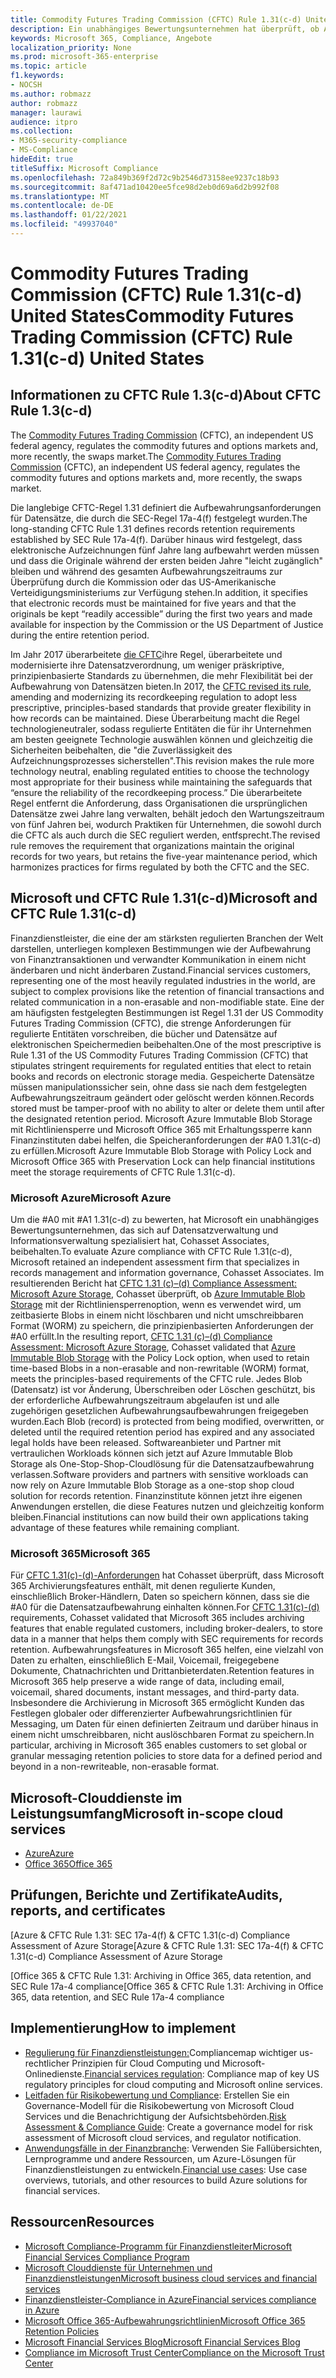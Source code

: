 ```yaml
---
title: Commodity Futures Trading Commission (CFTC) Rule 1.31(c-d) United States
description: Ein unabhängiges Bewertungsunternehmen hat überprüft, ob Azure und Office 365 Finanzunternehmen dabei helfen können, die Anforderungen der CFTC-Regel 1.31 zur Aufbewahrung von Datensätzen und unveränderlichen Speicheranforderungen zu erfüllen.
keywords: Microsoft 365, Compliance, Angebote
localization_priority: None
ms.prod: microsoft-365-enterprise
ms.topic: article
f1.keywords:
- NOCSH
ms.author: robmazz
author: robmazz
manager: laurawi
audience: itpro
ms.collection:
- M365-security-compliance
- MS-Compliance
hideEdit: true
titleSuffix: Microsoft Compliance
ms.openlocfilehash: 72a849b369f2d72c9b2546d73158ee9237c18b93
ms.sourcegitcommit: 8af471ad10420ee5fce98d2eb0d69a6d2b992f08
ms.translationtype: MT
ms.contentlocale: de-DE
ms.lasthandoff: 01/22/2021
ms.locfileid: "49937040"
---
```

# <a name="commodity-futures-trading-commission-cftc-rule-131c-d-united-states"></a><span data-ttu-id="60d44-104">Commodity Futures Trading Commission (CFTC) Rule 1.31(c-d) United States</span><span class="sxs-lookup"><span data-stu-id="60d44-104">Commodity Futures Trading Commission (CFTC) Rule 1.31(c-d) United States</span></span>

## <a name="about-cftc-rule-13c-d"></a><span data-ttu-id="60d44-105">Informationen zu CFTC Rule 1.3(c-d)</span><span class="sxs-lookup"><span data-stu-id="60d44-105">About CFTC Rule 1.3(c-d)</span></span>

<span data-ttu-id="60d44-106">The [Commodity Futures Trading Commission](https://www.cftc.gov/) (CFTC), an independent US federal agency, regulates the commodity futures and options markets and, more recently, the swaps market.</span><span class="sxs-lookup"><span data-stu-id="60d44-106">The [Commodity Futures Trading Commission](https://www.cftc.gov/) (CFTC), an independent US federal agency, regulates the commodity futures and options markets and, more recently, the swaps market.</span></span>  
  
<span data-ttu-id="60d44-107">Die langlebige CFTC-Regel 1.31 definiert die Aufbewahrungsanforderungen für Datensätze, die durch die SEC-Regel 17a-4(f) festgelegt wurden.</span><span class="sxs-lookup"><span data-stu-id="60d44-107">The long-standing CFTC Rule 1.31 defines records retention requirements established by SEC Rule 17a-4(f).</span></span> <span data-ttu-id="60d44-108">Darüber hinaus wird festgelegt, dass elektronische Aufzeichnungen fünf Jahre lang aufbewahrt werden müssen und dass die Originale während der ersten beiden Jahre "leicht zugänglich" bleiben und während des gesamten Aufbewahrungszeitraums zur Überprüfung durch die Kommission oder das US-Amerikanische Verteidigungsministeriums zur Verfügung stehen.</span><span class="sxs-lookup"><span data-stu-id="60d44-108">In addition, it specifies that electronic records must be maintained for five years and that the originals be kept “readily accessible” during the first two years and made available for inspection by the Commission or the US Department of Justice during the entire retention period.</span></span>  
  
<span data-ttu-id="60d44-109">Im Jahr 2017 überarbeitete [die CFTC](https://www.cftc.gov/sites/default/files/idc/groups/public/@lrfederalregister/documents/file/2017-11014a.pdf)ihre Regel, überarbeitete und modernisierte ihre Datensatzverordnung, um weniger präskriptive, prinzipienbasierte Standards zu übernehmen, die mehr Flexibilität bei der Aufbewahrung von Datensätzen bieten.</span><span class="sxs-lookup"><span data-stu-id="60d44-109">In 2017, the [CFTC revised its rule](https://www.cftc.gov/sites/default/files/idc/groups/public/@lrfederalregister/documents/file/2017-11014a.pdf), amending and modernizing its recordkeeping regulation to adopt less prescriptive, principles-based standards that provide greater flexibility in how records can be maintained.</span></span> <span data-ttu-id="60d44-110">Diese Überarbeitung macht die Regel technologieneutraler, sodass regulierte Entitäten die für ihr Unternehmen am besten geeignete Technologie auswählen können und gleichzeitig die Sicherheiten beibehalten, die "die Zuverlässigkeit des Aufzeichnungsprozesses sicherstellen".</span><span class="sxs-lookup"><span data-stu-id="60d44-110">This revision makes the rule more technology neutral, enabling regulated entities to choose the technology most appropriate for their business while maintaining the safeguards that “ensure the reliability of the recordkeeping process.”</span></span> <span data-ttu-id="60d44-111">Die überarbeitete Regel entfernt die Anforderung, dass Organisationen die ursprünglichen Datensätze zwei Jahre lang verwalten, behält jedoch den Wartungszeitraum von fünf Jahren bei, wodurch Praktiken für Unternehmen, die sowohl durch die CFTC als auch durch die SEC reguliert werden, entfsprecht.</span><span class="sxs-lookup"><span data-stu-id="60d44-111">The revised rule removes the requirement that organizations maintain the original records for two years, but retains the five-year maintenance period, which harmonizes practices for firms regulated by both the CFTC and the SEC.</span></span>

## <a name="microsoft-and-cftc-rule-131c-d"></a><span data-ttu-id="60d44-112">Microsoft und CFTC Rule 1.31(c-d)</span><span class="sxs-lookup"><span data-stu-id="60d44-112">Microsoft and CFTC Rule 1.31(c-d)</span></span>

<span data-ttu-id="60d44-113">Finanzdienstleister, die eine der am stärksten regulierten Branchen der Welt darstellen, unterliegen komplexen Bestimmungen wie der Aufbewahrung von Finanztransaktionen und verwandter Kommunikation in einem nicht änderbaren und nicht änderbaren Zustand.</span><span class="sxs-lookup"><span data-stu-id="60d44-113">Financial services customers, representing one of the most heavily regulated industries in the world, are subject to complex provisions like the retention of financial transactions and related communication in a non-erasable and non-modifiable state.</span></span> <span data-ttu-id="60d44-114">Eine der am häufigsten festgelegten Bestimmungen ist Regel 1.31 der US Commodity Futures Trading Commission (CFTC), die strenge Anforderungen für regulierte Entitäten vorschreiben, die bücher und Datensätze auf elektronischen Speichermedien beibehalten.</span><span class="sxs-lookup"><span data-stu-id="60d44-114">One of the most prescriptive is Rule 1.31 of the US Commodity Futures Trading Commission (CFTC) that stipulates stringent requirements for regulated entities that elect to retain books and records on electronic storage media.</span></span> <span data-ttu-id="60d44-115">Gespeicherte Datensätze müssen manipulationssicher sein, ohne dass sie nach dem festgelegten Aufbewahrungszeitraum geändert oder gelöscht werden können.</span><span class="sxs-lookup"><span data-stu-id="60d44-115">Records stored must be tamper-proof with no ability to alter or delete them until after the designated retention period.</span></span> <span data-ttu-id="60d44-116">Microsoft Azure Immutable Blob Storage mit Richtliniensperre und Microsoft Office 365 mit Erhaltungssperre kann Finanzinstituten dabei helfen, die Speicheranforderungen der #A0 1.31(c-d) zu erfüllen.</span><span class="sxs-lookup"><span data-stu-id="60d44-116">Microsoft Azure Immutable Blob Storage with Policy Lock and Microsoft Office 365 with Preservation Lock can help financial institutions meet the storage requirements of CFTC Rule 1.31(c-d).</span></span>

### <a name="microsoft-azure"></a><span data-ttu-id="60d44-117">Microsoft Azure</span><span class="sxs-lookup"><span data-stu-id="60d44-117">Microsoft Azure</span></span>

<span data-ttu-id="60d44-118">Um die #A0 mit #A1 1.31(c-d) zu bewerten, hat Microsoft ein unabhängiges Bewertungsunternehmen, das sich auf Datensatzverwaltung und Informationsverwaltung spezialisiert hat, Cohasset Associates, beibehalten.</span><span class="sxs-lookup"><span data-stu-id="60d44-118">To evaluate Azure compliance with CFTC Rule 1.31(c-d), Microsoft retained an independent assessment firm that specializes in records management and information governance, Cohasset Associates.</span></span> <span data-ttu-id="60d44-119">Im resultierenden Bericht hat [CFTC 1.31 (c)–(d) Compliance Assessment: Microsoft Azure Storage](https://servicetrust.microsoft.com/ViewPage/MSComplianceGuide?command=Download&downloadType=Document&downloadId=19b08fd4-d276-43e8-9461-715981d0ea20&docTab=4ce99610-c9c0-11e7-8c2c-f908a777fa4d_GRC_Assessment_Reports), Cohasset überprüft, ob [Azure Immutable Blob Storage](https://docs.microsoft.com/azure/storage/blobs/storage-blob-immutable-storage) mit der Richtliniensperrenoption, wenn es verwendet wird, um zeitbasierte Blobs in einem nicht löschbaren und nicht umschreibbaren Format (WORM) zu speichern, die prinzipienbasierten Anforderungen der #A0 erfüllt.</span><span class="sxs-lookup"><span data-stu-id="60d44-119">In the resulting report, [CFTC 1.31 (c)–(d) Compliance Assessment: Microsoft Azure Storage](https://servicetrust.microsoft.com/ViewPage/MSComplianceGuide?command=Download&downloadType=Document&downloadId=19b08fd4-d276-43e8-9461-715981d0ea20&docTab=4ce99610-c9c0-11e7-8c2c-f908a777fa4d_GRC_Assessment_Reports), Cohasset validated that [Azure Immutable Blob Storage](https://docs.microsoft.com/azure/storage/blobs/storage-blob-immutable-storage) with the Policy Lock option, when used to retain time-based Blobs in a non-erasable and non-rewritable (WORM) format, meets the principles-based requirements of the CFTC rule.</span></span> <span data-ttu-id="60d44-120">Jedes Blob (Datensatz) ist vor Änderung, Überschreiben oder Löschen geschützt, bis der erforderliche Aufbewahrungszeitraum abgelaufen ist und alle zugehörigen gesetzlichen Aufbewahrungsaufbewahrungen freigegeben wurden.</span><span class="sxs-lookup"><span data-stu-id="60d44-120">Each Blob (record) is protected from being modified, overwritten, or deleted until the required retention period has expired and any associated legal holds have been released.</span></span> <span data-ttu-id="60d44-121">Softwareanbieter und Partner mit vertraulichen Workloads können sich jetzt auf Azure Immutable Blob Storage als One-Stop-Shop-Cloudlösung für die Datensatzaufbewahrung verlassen.</span><span class="sxs-lookup"><span data-stu-id="60d44-121">Software providers and partners with sensitive workloads can now rely on Azure Immutable Blob Storage as a one-stop shop cloud solution for records retention.</span></span> <span data-ttu-id="60d44-122">Finanzinstitute können jetzt ihre eigenen Anwendungen erstellen, die diese Features nutzen und gleichzeitig konform bleiben.</span><span class="sxs-lookup"><span data-stu-id="60d44-122">Financial institutions can now build their own applications taking advantage of these features while remaining compliant.</span></span>

### <a name="microsoft-365"></a><span data-ttu-id="60d44-123">Microsoft 365</span><span class="sxs-lookup"><span data-stu-id="60d44-123">Microsoft 365</span></span>

<span data-ttu-id="60d44-124">Für [CFTC 1.31(c)-(d)-Anforderungen](https://docs.microsoft.com/microsoft-365/compliance/retention-regulatory-requirements#sec-17a-4f-finra-4511c-and-cftc-131c-d) hat Cohasset überprüft, dass Microsoft 365 Archivierungsfeatures enthält, mit denen regulierte Kunden, einschließlich Broker-Händlern, Daten so speichern können, dass sie die #A0 für die Datensatzaufbewahrung einhalten können.</span><span class="sxs-lookup"><span data-stu-id="60d44-124">For [CFTC 1.31(c)-(d)](https://docs.microsoft.com/microsoft-365/compliance/retention-regulatory-requirements#sec-17a-4f-finra-4511c-and-cftc-131c-d) requirements, Cohasset validated that Microsoft 365 includes archiving features that enable regulated customers, including broker-dealers, to store data in a manner that helps them comply with SEC requirements for records retention.</span></span> <span data-ttu-id="60d44-125">Aufbewahrungsfeatures in Microsoft 365 helfen, eine vielzahl von Daten zu erhalten, einschließlich E-Mail, Voicemail, freigegebene Dokumente, Chatnachrichten und Drittanbieterdaten.</span><span class="sxs-lookup"><span data-stu-id="60d44-125">Retention features in Microsoft 365 help preserve a wide range of data, including email, voicemail, shared documents, instant messages, and third-party data.</span></span> <span data-ttu-id="60d44-126">Insbesondere die Archivierung in Microsoft 365 ermöglicht Kunden das Festlegen globaler oder differenzierter Aufbewahrungsrichtlinien für Messaging, um Daten für einen definierten Zeitraum und darüber hinaus in einem nicht umschreibbaren, nicht auslöschbaren Format zu speichern.</span><span class="sxs-lookup"><span data-stu-id="60d44-126">In particular, archiving in Microsoft 365 enables customers to set global or granular messaging retention policies to store data for a defined period and beyond in a non-rewriteable, non-erasable format.</span></span>

## <a name="microsoft-in-scope-cloud-services"></a><span data-ttu-id="60d44-127">Microsoft-Clouddienste im Leistungsumfang</span><span class="sxs-lookup"><span data-stu-id="60d44-127">Microsoft in-scope cloud services</span></span>

- [<span data-ttu-id="60d44-128">Azure</span><span class="sxs-lookup"><span data-stu-id="60d44-128">Azure</span></span>](https://aka.ms/AzureCompliance)
- [<span data-ttu-id="60d44-129">Office 365</span><span class="sxs-lookup"><span data-stu-id="60d44-129">Office 365</span></span>](https://aka.ms/o365-compliance-framework)

## <a name="audits-reports-and-certificates"></a><span data-ttu-id="60d44-130">Prüfungen, Berichte und Zertifikate</span><span class="sxs-lookup"><span data-stu-id="60d44-130">Audits, reports, and certificates</span></span>

<span data-ttu-id="60d44-131">[Azure & CFTC Rule 1.31: SEC 17a-4(f) & CFTC 1.31(c-d) Compliance Assessment of Azure Storage</span><span class="sxs-lookup"><span data-stu-id="60d44-131">[Azure & CFTC Rule 1.31: SEC 17a-4(f) & CFTC 1.31(c-d) Compliance Assessment of Azure Storage</span></span>

<span data-ttu-id="60d44-132">[Office 365 & CFTC Rule 1.31: Archiving in Office 365, data retention, and SEC Rule 17a-4 compliance</span><span class="sxs-lookup"><span data-stu-id="60d44-132">[Office 365 & CFTC Rule 1.31: Archiving in Office 365, data retention, and SEC Rule 17a-4 compliance</span></span>

## <a name="how-to-implement"></a><span data-ttu-id="60d44-133">Implementierung</span><span class="sxs-lookup"><span data-stu-id="60d44-133">How to implement</span></span>

- <span data-ttu-id="60d44-134">[Regulierung für Finanzdienstleistungen:](https://servicetrust.microsoft.com/ViewPage/TrustDocuments?command=Download&downloadType=Document&downloadId=5b483567-00b0-4d86-96ae-ee887dadb61c&docTab=6d000410-c9e9-11e7-9a91-892aae8839ad_Compliance_Guides)Compliancemap wichtiger us-rechtlicher Prinzipien für Cloud Computing und Microsoft-Onlinedienste.</span><span class="sxs-lookup"><span data-stu-id="60d44-134">[Financial services regulation](https://servicetrust.microsoft.com/ViewPage/TrustDocuments?command=Download&downloadType=Document&downloadId=5b483567-00b0-4d86-96ae-ee887dadb61c&docTab=6d000410-c9e9-11e7-9a91-892aae8839ad_Compliance_Guides): Compliance map of key US regulatory principles for cloud computing and Microsoft online services.</span></span>
- <span data-ttu-id="60d44-135">[Leitfaden für Risikobewertung und Compliance](https://aka.ms/RiskGovernanceGuide): Erstellen Sie ein Governance-Modell für die Risikobewertung von Microsoft Cloud Services und die Benachrichtigung der Aufsichtsbehörden.</span><span class="sxs-lookup"><span data-stu-id="60d44-135">[Risk Assessment & Compliance Guide](https://aka.ms/RiskGovernanceGuide): Create a governance model for risk assessment of Microsoft cloud services, and regulator notification.</span></span>
- <span data-ttu-id="60d44-136">[Anwendungsfälle in der Finanzbranche](https://docs.microsoft.com/azure/industry/financial/): Verwenden Sie Fallübersichten, Lernprogramme und andere Ressourcen, um Azure-Lösungen für Finanzdienstleistungen zu entwickeln.</span><span class="sxs-lookup"><span data-stu-id="60d44-136">[Financial use cases](https://docs.microsoft.com/azure/industry/financial/): Use case overviews, tutorials, and other resources to build Azure solutions for financial services.</span></span>

## <a name="resources"></a><span data-ttu-id="60d44-137">Ressourcen</span><span class="sxs-lookup"><span data-stu-id="60d44-137">Resources</span></span>

- [<span data-ttu-id="60d44-138">Microsoft Compliance-Programm für Finanzdienstleiter</span><span class="sxs-lookup"><span data-stu-id="60d44-138">Microsoft Financial Services Compliance Program</span></span>](https://aka.ms/FSCP-Print)
- [<span data-ttu-id="60d44-139">Microsoft Clouddienste für Unternehmen und Finanzdienstleistungen</span><span class="sxs-lookup"><span data-stu-id="60d44-139">Microsoft business cloud services and financial services</span></span>](https://www.microsoft.com/trustcenter/cloudservices/financialservices)
- [<span data-ttu-id="60d44-140">Finanzdienstleister-Compliance in Azure</span><span class="sxs-lookup"><span data-stu-id="60d44-140">Financial services compliance in Azure</span></span>](https://azure.microsoft.com/resources/videos/azurecon-2015-financial-services-compliance-in-azure/)
- [<span data-ttu-id="60d44-141">Microsoft Office 365-Aufbewahrungsrichtlinien</span><span class="sxs-lookup"><span data-stu-id="60d44-141">Microsoft Office 365 Retention Policies</span></span>](https://docs.microsoft.com/office365/securitycompliance/retention-policies)
- [<span data-ttu-id="60d44-142">Microsoft Financial Services Blog</span><span class="sxs-lookup"><span data-stu-id="60d44-142">Microsoft Financial Services Blog</span></span>](https://techcommunity.microsoft.com/t5/Financial-Services-Blog/bg-p/FinancialServicesBlog)
- [<span data-ttu-id="60d44-143">Compliance im Microsoft Trust Center</span><span class="sxs-lookup"><span data-stu-id="60d44-143">Compliance on the Microsoft Trust Center</span></span>](https://www.microsoft.com/trust-center/compliance/compliance-overview)
